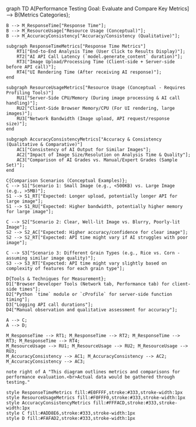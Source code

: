 graph TD
    A[Performance Testing Goal: Evaluate and Compare Key Metrics] --> B{Metrics Categories};

    B --> M_ResponseTime["Response Time"];
    B --> M_ResourceUsage["Resource Usage (Conceptual)"];
    B --> M_AccuracyConsistency["Accuracy/Consistency (Qualitative)"];

    subgraph ResponseTimeMetrics["Response Time Metrics"]
        RT1["End-to-End Analysis Time (User Click to Results Display)"];
        RT2["AI API Call Latency (`model.generate_content` duration)"];
        RT3["Image Upload/Processing Time (Client-side + Server-side before API call)"];
        RT4["UI Rendering Time (After receiving AI response)"];
    end
    
    subgraph ResourceUsageMetrics["Resource Usage (Conceptual - Requires Profiling Tools)"]
        RU1["Server-Side CPU/Memory (During image processing & AI call handling)"];
        RU2["Client-Side Browser Memory/CPU (For UI rendering, large images)"];
        RU3["Network Bandwidth (Image upload, API request/response size)"];
    end

    subgraph AccuracyConsistencyMetrics["Accuracy & Consistency (Qualitative & Comparative)"]
        AC1["Consistency of AI Output for Similar Images"];
        AC2["Impact of Image Size/Resolution on Analysis Time & Quality"];
        AC3["Comparison of AI Grades vs. Manual/Expert Grades (Sample Set)"];
    end

    C{Comparison Scenarios (Conceptual Examples)};
    C --> S1["Scenario 1: Small Image (e.g., <500KB) vs. Large Image (e.g., >5MB)"];
    S1 --> S1_RT["Expected: Longer upload, potentially longer API for large image"];
    S1 --> S1_RU["Expected: Higher bandwidth, potentially higher memory for large image"];
    
    C --> S2["Scenario 2: Clear, Well-lit Image vs. Blurry, Poorly-lit Image"];
    S2 --> S2_AC["Expected: Higher accuracy/confidence for clear image"];
    S2 --> S2_RT["Expected: API time might vary if AI struggles with poor image"];

    C --> S3["Scenario 3: Different Grain Types (e.g., Rice vs. Corn - assuming similar image quality)"];
    S3 --> S3_RT["Expected: API time might vary slightly based on complexity of features for each grain type"];

    D{Tools & Techniques for Measurement};
    D1["Browser Developer Tools (Network tab, Performance tab) for client-side times"];
    D2["Python `time` module or `cProfile` for server-side function timing"];
    D3["Logging API call durations"];
    D4["Manual observation and qualitative assessment for accuracy"];

    A --> C;
    A --> D;

    M_ResponseTime --> RT1; M_ResponseTime --> RT2; M_ResponseTime --> RT3; M_ResponseTime --> RT4;
    M_ResourceUsage --> RU1; M_ResourceUsage --> RU2; M_ResourceUsage --> RU3;
    M_AccuracyConsistency --> AC1; M_AccuracyConsistency --> AC2; M_AccuracyConsistency --> AC3;

    note right of A "This diagram outlines metrics and comparisons for performance evaluation.<br>Actual data would be gathered through testing."
    
    style ResponseTimeMetrics fill:#E0FFFF,stroke:#333,stroke-width:1px
    style ResourceUsageMetrics fill:#F0FFF0,stroke:#333,stroke-width:1px
    style AccuracyConsistencyMetrics fill:#FFFACD,stroke:#333,stroke-width:1px
    style C fill:#ADD8E6,stroke:#333,stroke-width:1px
    style D fill:#FAFAD2,stroke:#333,stroke-width:1px
